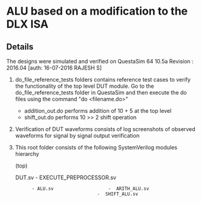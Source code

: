 
# ALU based on a modification to the DLX ISA

## Details

The designs were simulated and verified on QuestaSim 64 10.5a Revision : 2016.04 [auth: 16-07-2016 RAJESH S] 

1. do_file_reference_tests folders contains reference test cases to verify the functionality of the top level DUT module.
	Go to the do_file_reference_tests folder in QuestaSim and then execute the do files using the command
	"do <filename.do>"
	- addition_out.do performs addition of 10 + 5 at the top level
	- shift_out.do performs 10 >> 2 shift operation

2. Verification of DUT waveforms consists of log screenshots of observed waveforms for signal by signal output verification

3. This root folder consists of the following SystemVerilog modules hierarchy
    
    (top)	
    
    DUT.sv   - EXECUTE_PREPROCESSOR.sv
        		
             - ALU.sv                    -  ARITH_ALU.sv 
	                                 -  SHIFT_ALU.sv

	
